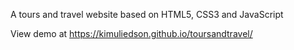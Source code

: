 A tours and travel website based on HTML5, CSS3 and JavaScript

View demo at https://kimuliedson.github.io/toursandtravel/
